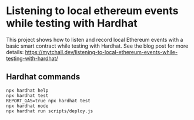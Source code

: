 # Listening to local ethereum events while testing with Hardhat

This project shows how to listen and record local Ethereum events with a basic smart contract while testing with Hardhat. See the blog post for more details: <https://mytchall.dev/listening-to-local-ethereum-events-while-testing-with-hardhat/>

## Hardhat commands

```shell
npx hardhat help
npx hardhat test
REPORT_GAS=true npx hardhat test
npx hardhat node
npx hardhat run scripts/deploy.js
```
